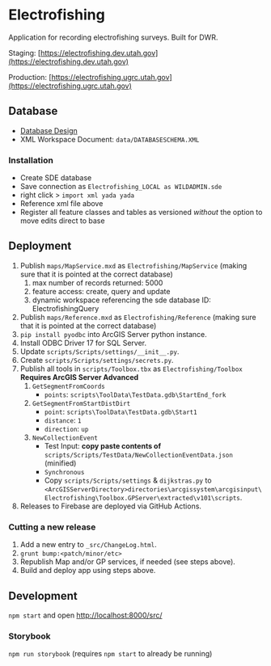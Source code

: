 # Electrofishing

Application for recording electrofishing surveys. Built for DWR.

Staging: [https://electrofishing.dev.utah.gov](https://electrofishing.dev.utah.gov)

Production: [https://electrofishing.ugrc.utah.gov](https://electrofishing.ugrc.utah.gov)

## Database

- [Database Design](https://docs.google.com/spreadsheets/d/1_LhNljqvb9GMxpMWlx_CnQo9FuZ5MNwoO3jzTORcxn0/edit#gid=0)
- XML Workspace Document: `data/DATABASESCHEMA.XML`

### Installation

- Create SDE database
- Save connection as `Electrofishing_LOCAL as WILDADMIN.sde`
- right click > `import xml yada yada`
- Reference xml file above
- Register all feature classes and tables as versioned _without_ the option to move edits direct to base

## Deployment

1. Publish `maps/MapService.mxd` as `Electrofishing/MapService` (making sure that it is pointed at the correct database)
   1. max number of records returned: 5000
   1. feature access: create, query and update
   1. dynamic workspace referencing the sde database ID: ElectrofishingQuery
1. Publish `maps/Reference.mxd` as `Electrofishing/Reference` (making sure that it is pointed at the correct database)
1. `pip install pyodbc` into ArcGIS Server python instance.
1. Install ODBC Driver 17 for SQL Server.
1. Update `scripts/Scripts/settings/__init__.py`.
1. Create `scripts/Scripts/settings/secrets.py`.
1. Publish all tools in `scripts/Toolbox.tbx` as `Electrofishing/Toolbox` **Requires ArcGIS Server Advanced**
   1. `GetSegmentFromCoords`
      - `points`: `scripts\ToolData\TestData.gdb\StartEnd_fork`
   1. `GetSegmentFromStartDistDirt`
      - `point`: `scripts\ToolData\TestData.gdb\Start1`
      - `distance`: `1`
      - `direction`: `up`
   1. `NewCollectionEvent`
      - Test Input: **copy paste contents of** `scripts/Scripts/TestData/NewCollectionEventData.json` (minified)
      - `Synchronous`
      - Copy `scripts/Scripts/settings` & `dijkstras.py` to `<ArcGISServerDirectory>directories\arcgissystem\arcgisinput\Electrofishing\Toolbox.GPServer\extracted\v101\scripts`.
1. Releases to Firebase are deployed via GitHub Actions.

### Cutting a new release

1. Add a new entry to `_src/ChangeLog.html`.
1. `grunt bump:<patch/minor/etc>`
1. Republish Map and/or GP services, if needed (see steps above).
1. Build and deploy app using steps above.

## Development

`npm start` and open [http://localhost:8000/src/](http://localhost:8000/src/)

### Storybook

`npm run storybook` (requires `npm start` to already be running)

